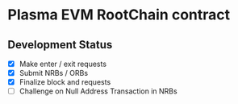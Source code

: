 # Plasma EVM RootChain contract

## Development Status
- [x] Make enter / exit requests
- [x] Submit NRBs / ORBs
- [x] Finalize block and requests
- [ ] Challenge on Null Address Transaction in NRBs

